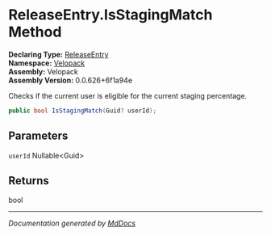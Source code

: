 ﻿<!--  
  <auto-generated>   
    The contents of this file were generated by a tool.  
    Changes to this file may be list if the file is regenerated  
  </auto-generated>   
-->

# ReleaseEntry.IsStagingMatch Method

**Declaring Type:** [ReleaseEntry](../index.md)  
**Namespace:** [Velopack](../../index.md)  
**Assembly:** Velopack  
**Assembly Version:** 0.0.626+6f1a94e

Checks if the current user is eligible for the current staging percentage.

```csharp
public bool IsStagingMatch(Guid? userId);
```

## Parameters

`userId`  Nullable\<Guid\>

## Returns

bool

___

*Documentation generated by [MdDocs](https://github.com/ap0llo/mddocs)*
